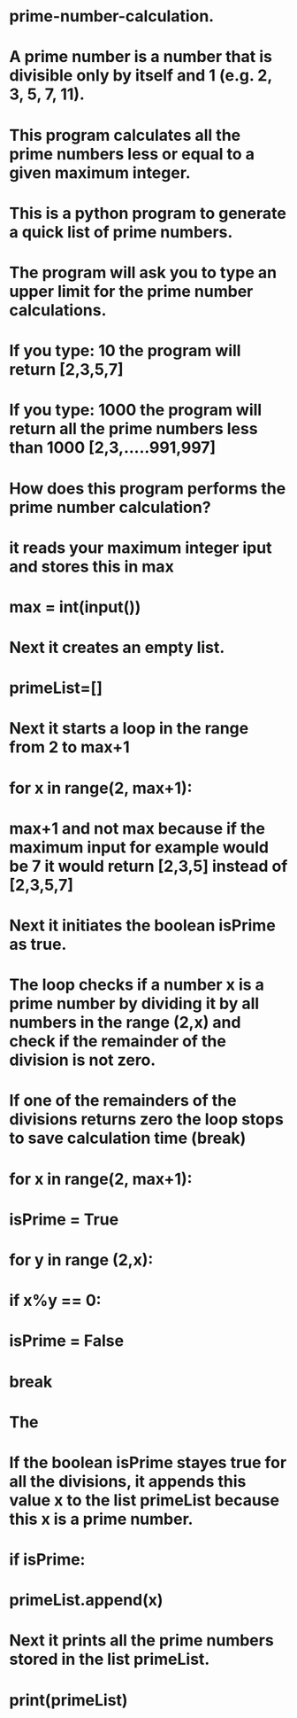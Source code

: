 # prime-number-calculation. 
# A prime number is a number that is divisible only by itself and 1 (e.g. 2, 3, 5, 7, 11).
# This program calculates all the prime numbers less or equal to a given maximum integer.
# This is a python program to generate a quick list of prime numbers.
# The program will ask you to type an upper limit for the prime number calculations.
# If you type: 10 the program will return [2,3,5,7] 
# If you type: 1000 the program will return all the prime numbers less than 1000 [2,3,.....991,997]
# How does this program performs the prime number calculation?
# it reads your maximum integer iput and stores this in max
# max = int(input())
# Next it creates an empty list.
# primeList=[]
# Next it starts a loop in the range from 2 to max+1
# for x in range(2, max+1):
# max+1 and not max because if the maximum input for example would be 7 it would return [2,3,5] instead of [2,3,5,7]
# Next it initiates the boolean isPrime as true.
# The loop checks if a number x is a prime number by dividing it by all numbers in the range (2,x) and check if the remainder of the division is not zero.
# If one of the remainders of the divisions returns zero the loop stops to save calculation time (break)
# for x in range(2, max+1):
#     isPrime = True
#     for y in range (2,x):
#         if x%y == 0:
#            isPrime = False
#            break
# The 
# If the boolean isPrime stayes true for all the divisions, it appends this value x to the list primeList because this x is a prime number.
#     if isPrime:
#         primeList.append(x)
# Next it prints all the prime numbers stored in the list primeList.
# print(primeList)





